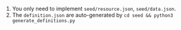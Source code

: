 1. You only need to implement `seed/resource.json`, `seed/data.json`.
2. The `definition.json` are auto-generated by `cd seed && python3 generate_definitions.py`
